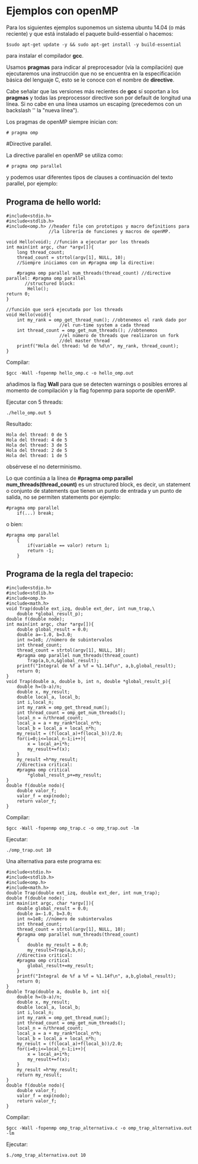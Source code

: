 # Ejemplos con openMP

Para los siguientes ejemplos suponemos un sistema ubuntu 14.04 (o más reciente) y que está instalado el paquete build-essential o hacemos:

```
$sudo apt-get update -y && sudo apt-get install -y build-essential

```
para instalar el compilador **gcc**.

Usamos **pragmas** para indicar al preprocesador (vía la compilación) que ejecutaremos una instrucción que no se encuentra en la especificación básica del lenguaje C, esto se le conoce con el nombre de **directive**.

Cabe señalar que las versiones más recientes de **gcc** sí soportan a los **pragmas** y todas las preprocessor directive son por default de longitud una línea. Si no cabe en una línea usamos un escaping (precedemos con un backslash '\' la "nueva línea").

Los pragmas de openMP siempre inician con:

```
# pragma omp
```

#Directive parallel.

La directive parallel en openMP se utiliza como:

```
# pragma omp parallel 
```

y podemos usar diferentes tipos de clauses a continuación del texto parallel, por ejemplo:

## Programa de hello world:

```
#include<stdio.h>
#include<stdlib.h>
#include<omp.h> //header file con prototipos y macro definitions para 
                //la librería de funciones y macros de openMP.

void Hello(void); //función a ejecutar por los threads
int main(int argc, char *argv[]){
    long thread_count;
    thread_count = strtol(argv[1], NULL, 10);
    //Siempre iniciamos con un #pragma omp la directive:

    #pragma omp parallel num_threads(thread_count) //directive parallel: #pragma omp parallel
       //structured block: 
        Hello();
return 0;
}

//función que será ejecutada por los threads
void Hello(void){
    int my_rank = omp_get_thread_num(); //obtenemos el rank dado por
                    //el run-time system a cada thread
    int thread_count = omp_get_num_threads(); //obtenemos
                    //el número de threads que realizaron un fork
                    //del master thread
    printf("Hola del thread: %d de %d\n", my_rank, thread_count);
}

```

Compilar:

```
$gcc -Wall -fopenmp hello_omp.c -o hello_omp.out
```

añadimos la flag **Wall** para que se detecten warnings o posibles errores al momento de compilación y la flag fopenmp para soporte de openMP.

Ejecutar con 5 threads:

```
./hello_omp.out 5
```

Resultado:

```
Hola del thread: 0 de 5
Hola del thread: 4 de 5
Hola del thread: 3 de 5
Hola del thread: 2 de 5
Hola del thread: 1 de 5
```

obsérvese el no determinismo.

Lo que continúa a la línea de **#pragma omp parallel num_threads(thread_count)** es un structured block, es decir, un statement o conjunto de statements que tienen un punto de entrada y un punto de salida, no se permiten statements por ejemplo:

```
#pragma omp parallel
    if(...) break;

```

o bien:

```
#pragma omp parallel
    {
        if(variable == valor) return 1;
        return -1;
    }

```



## Programa de la regla del trapecio:

```
#include<stdio.h>
#include<stdlib.h>
#include<omp.h>
#include<math.h>
void Trap(double ext_izq, double ext_der, int num_trap,\
    double *global_result_p);
double f(double node);
int main(int argc, char *argv[]){
    double global_result = 0.0;
    double a=-1.0, b=3.0;
    int n=1e8; //número de subintervalos
    int thread_count;
    thread_count = strtol(argv[1], NULL, 10);
    #pragma omp parallel num_threads(thread_count)
        Trap(a,b,n,&global_result);
    printf("Integral de %f a %f = %1.14f\n", a,b,global_result);
    return 0;
}
void Trap(double a, double b, int n, double *global_result_p){
    double h=(b-a)/n;
    double x, my_result;
    double local_a, local_b;
    int i,local_n;
    int my_rank = omp_get_thread_num();
    int thread_count = omp_get_num_threads();
    local_n = n/thread_count;
    local_a = a + my_rank*local_n*h;
    local_b = local_a + local_n*h;
    my_result = (f(local_a)+f(local_b))/2.0;
    for(i=0;i<=local_n-1;i++){
        x = local_a+i*h;
        my_result+=f(x);
    }
    my_result =h*my_result;
    //directiva critical:
    #pragma omp critical
        *global_result_p+=my_result;
}
double f(double nodo){
    double valor_f;
    valor_f = exp(nodo);
    return valor_f;
}
```

Compilar:

```
$gcc -Wall -fopenmp omp_trap.c -o omp_trap.out -lm
```

Ejecutar:

```
./omp_trap.out 10
```

Una alternativa para este programa es:

```
#include<stdio.h>
#include<stdlib.h>
#include<omp.h>
#include<math.h>
double Trap(double ext_izq, double ext_der, int num_trap);
double f(double node);
int main(int argc, char *argv[]){
    double global_result = 0.0;
    double a=-1.0, b=3.0;
    int n=1e8; //número de subintervalos
    int thread_count;
    thread_count = strtol(argv[1], NULL, 10);
    #pragma omp parallel num_threads(thread_count)
    {
        double my_result = 0.0;
        my_result=Trap(a,b,n);
    //directiva critical:
    #pragma omp critical
        global_result+=my_result;
    }
    printf("Integral de %f a %f = %1.14f\n", a,b,global_result);
    return 0;
}
double Trap(double a, double b, int n){
    double h=(b-a)/n;
    double x, my_result;
    double local_a, local_b;
    int i,local_n;
    int my_rank = omp_get_thread_num();
    int thread_count = omp_get_num_threads();
    local_n = n/thread_count;
    local_a = a + my_rank*local_n*h;
    local_b = local_a + local_n*h;
    my_result = (f(local_a)+f(local_b))/2.0;
    for(i=0;i<=local_n-1;i++){
        x = local_a+i*h;
        my_result+=f(x);
    }
    my_result =h*my_result;
    return my_result;
}
double f(double nodo){
    double valor_f;
    valor_f = exp(nodo);
    return valor_f;
}

```

Compilar: 

```
$gcc -Wall -fopenmp omp_trap_alternativa.c -o omp_trap_alternativa.out -lm
```

Ejecutar:

```
$./omp_trap_alternativa.out 10
```


